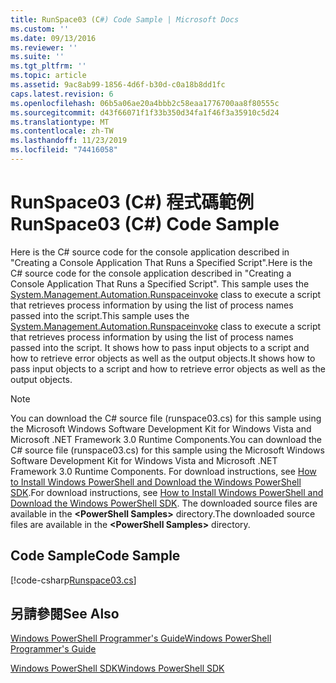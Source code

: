 ```yaml
---
title: RunSpace03 (C#) Code Sample | Microsoft Docs
ms.custom: ''
ms.date: 09/13/2016
ms.reviewer: ''
ms.suite: ''
ms.tgt_pltfrm: ''
ms.topic: article
ms.assetid: 9ac8ab99-1856-4d6f-b30d-c0a18b8dd1fc
caps.latest.revision: 6
ms.openlocfilehash: 06b5a06ae20a4bbb2c58eaa1776700aa8f80555c
ms.sourcegitcommit: d43f66071f1f33b350d34fa1f46f3a35910c5d24
ms.translationtype: MT
ms.contentlocale: zh-TW
ms.lasthandoff: 11/23/2019
ms.locfileid: "74416058"
---
```

# <a name="runspace03-c-code-sample"></a><span data-ttu-id="45dfb-102">RunSpace03 (C#) 程式碼範例</span><span class="sxs-lookup"><span data-stu-id="45dfb-102">RunSpace03 (C#) Code Sample</span></span>

<span data-ttu-id="45dfb-103">Here is the C# source code for the console application described in "Creating a Console Application That Runs a Specified Script".</span><span class="sxs-lookup"><span data-stu-id="45dfb-103">Here is the C# source code for the console application described in "Creating a Console Application That Runs a Specified Script".</span></span> <span data-ttu-id="45dfb-104">This sample uses the [System.Management.Automation.Runspaceinvoke](/dotnet/api/System.Management.Automation.RunspaceInvoke) class to execute a script that retrieves process information by using the list of process names passed into the script.</span><span class="sxs-lookup"><span data-stu-id="45dfb-104">This sample uses the [System.Management.Automation.Runspaceinvoke](/dotnet/api/System.Management.Automation.RunspaceInvoke) class to execute a script that retrieves process information by using the list of process names passed into the script.</span></span> <span data-ttu-id="45dfb-105">It shows how to pass input objects to a script and how to retrieve error objects as well as the output objects.</span><span class="sxs-lookup"><span data-stu-id="45dfb-105">It shows how to pass input objects to a script and how to retrieve error objects as well as the output objects.</span></span>

> [!NOTE]
> <span data-ttu-id="45dfb-106">You can download the C# source file (runspace03.cs) for this sample using the Microsoft Windows Software Development Kit for Windows Vista and Microsoft .NET Framework 3.0 Runtime Components.</span><span class="sxs-lookup"><span data-stu-id="45dfb-106">You can download the C# source file (runspace03.cs) for this sample using the Microsoft Windows Software Development Kit for Windows Vista and Microsoft .NET Framework 3.0 Runtime Components.</span></span> <span data-ttu-id="45dfb-107">For download instructions, see [How to Install Windows PowerShell and Download the Windows PowerShell SDK](/powershell/scripting/developer/installing-the-windows-powershell-sdk).</span><span class="sxs-lookup"><span data-stu-id="45dfb-107">For download instructions, see [How to Install Windows PowerShell and Download the Windows PowerShell SDK](/powershell/scripting/developer/installing-the-windows-powershell-sdk).</span></span>
> <span data-ttu-id="45dfb-108">The downloaded source files are available in the **\<PowerShell Samples>** directory.</span><span class="sxs-lookup"><span data-stu-id="45dfb-108">The downloaded source files are available in the **\<PowerShell Samples>** directory.</span></span>

## <a name="code-sample"></a><span data-ttu-id="45dfb-109">Code Sample</span><span class="sxs-lookup"><span data-stu-id="45dfb-109">Code Sample</span></span>

[!code-csharp[Runspace03.cs](../../../../powershell-sdk-samples/SDK-2.0/csharp/Runspace03/Runspace03.cs#L11-L88 "Runspace03.cs")]

## <a name="see-also"></a><span data-ttu-id="45dfb-110">另請參閱</span><span class="sxs-lookup"><span data-stu-id="45dfb-110">See Also</span></span>

[<span data-ttu-id="45dfb-111">Windows PowerShell Programmer's Guide</span><span class="sxs-lookup"><span data-stu-id="45dfb-111">Windows PowerShell Programmer's Guide</span></span>](./windows-powershell-programmer-s-guide.md)

[<span data-ttu-id="45dfb-112">Windows PowerShell SDK</span><span class="sxs-lookup"><span data-stu-id="45dfb-112">Windows PowerShell SDK</span></span>](../windows-powershell-reference.md)
